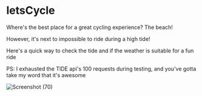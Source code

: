 # letsCycle


Where's the best place for a great cycling experience? The beach!

However, it's next to impossible to ride during a high tide!

Here's a quick way to check the tide and if the weather is suitable for a fun ride

PS: I exhausted the TIDE api's 100 requests during testing, and you've gotta take my word that it's awesome

![Screenshot (70)](https://user-images.githubusercontent.com/81745636/117057724-6c80fb00-ad3b-11eb-83c1-ac0d9ac38f54.png)
